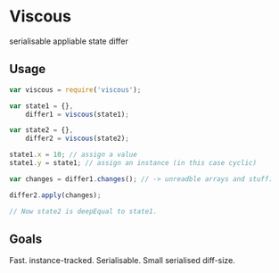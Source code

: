 # Viscous

serialisable appliable state differ

## Usage

```javascript
var viscous = require('viscous');

var state1 = {},
    differ1 = viscous(state1);

var state2 = {},
    differ2 = viscous(state2);

state1.x = 10; // assign a value
state1.y = state1; // assign an instance (in this case cyclic)

var changes = differ1.changes(); // -> unreadble arrays and stuff.

differ2.apply(changes);

// Now state2 is deepEqual to state1.
```

## Goals

Fast. instance-tracked. Serialisable. Small serialised diff-size.